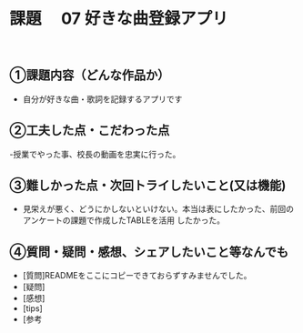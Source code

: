 # 課題　 07 好きな曲登録アプリ
​
## ①課題内容（どんな作品か）
- 自分が好きな曲・歌詞を記録するアプリです
​
## ②工夫した点・こだわった点
-授業でやった事、校長の動画を忠実に行った。
​
## ③難しかった点・次回トライしたいこと(又は機能)
- 見栄えが悪く、どうにかしないといけない。本当は表にしたかった、前回のアンケートの課題で作成したTABLEを活用
  したかった。
​
## ④質問・疑問・感想、シェアしたいこと等なんでも
- [質問]READMEをここにコピーできておらずすみませんでした。
- [疑問]
- [感想]
- [tips]
- [参考
